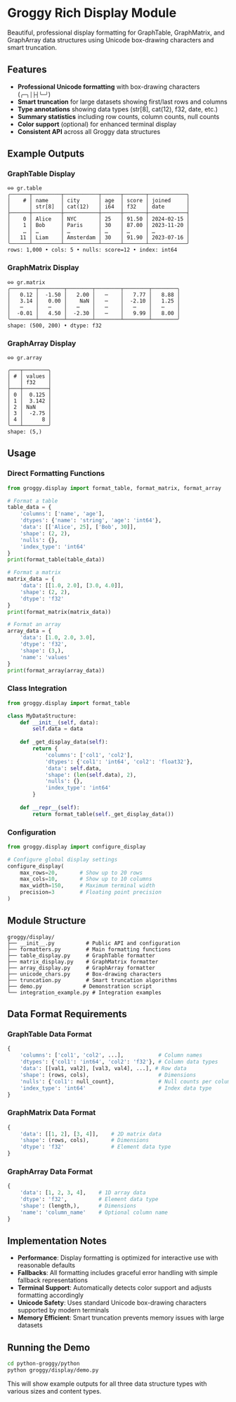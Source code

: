 # Groggy Rich Display Module

Beautiful, professional display formatting for GraphTable, GraphMatrix, and GraphArray data structures using Unicode box-drawing characters and smart truncation.

## Features

- **Professional Unicode formatting** with box-drawing characters (`╭─╮│├┤╰─╯`)
- **Smart truncation** for large datasets showing first/last rows and columns
- **Type annotations** showing data types (str[8], cat(12), f32, date, etc.)
- **Summary statistics** including row counts, column counts, null counts
- **Color support** (optional) for enhanced terminal display
- **Consistent API** across all Groggy data structures

## Example Outputs

### GraphTable Display
```
⊖⊖ gr.table
╭──────┬─────────┬───────────┬──────┬───────┬────────────╮
│    # │ name    │ city      │ age  │ score │ joined     │
│      │ str[8]  │ cat(12)   │ i64  │ f32   │ date       │
├──────┼─────────┼───────────┼──────┼───────┼────────────┤
│    0 │ Alice   │ NYC       │ 25   │ 91.50 │ 2024-02-15 │
│    1 │ Bob     │ Paris     │ 30   │ 87.00 │ 2023-11-20 │
│    … │ …       │ …         │ …    │ …     │ …          │
│   11 │ Liam    │ Amsterdam │ 30   │ 91.90 │ 2023-07-16 │
╰──────┴─────────┴───────────┴──────┴───────┴────────────╯
rows: 1,000 • cols: 5 • nulls: score=12 • index: int64
```

### GraphMatrix Display
```
⊖⊖ gr.matrix
╭────────┬────────┬────────┬────────┬────────┬────────╮
│   0.12 │  -1.50 │   2.00 │   ⋯    │   7.77 │   8.88 │
│   3.14 │   0.00 │    NaN │   ⋯    │  -2.10 │   1.25 │
│   ⋯    │   ⋯    │   ⋯    │   ⋯    │   ⋯    │   ⋯    │
│  -0.01 │   4.50 │  -2.30 │   ⋯    │   9.99 │   8.00 │
╰────────┴────────┴────────┴────────┴────────┴────────╯
shape: (500, 200) • dtype: f32
```

### GraphArray Display
```
⊖⊖ gr.array

╭───┬────────╮
│ # │ values │
│   │ f32    │
├───┼────────┤
│ 0 │  0.125 │
│ 1 │  3.142 │
│ 2 │ NaN    │
│ 3 │  -2.75 │
│ 4 │      8 │
╰───┴────────╯
shape: (5,)
```

## Usage

### Direct Formatting Functions

```python
from groggy.display import format_table, format_matrix, format_array

# Format a table
table_data = {
    'columns': ['name', 'age'],
    'dtypes': {'name': 'string', 'age': 'int64'},
    'data': [['Alice', 25], ['Bob', 30]],
    'shape': (2, 2),
    'nulls': {},
    'index_type': 'int64'
}
print(format_table(table_data))

# Format a matrix
matrix_data = {
    'data': [[1.0, 2.0], [3.0, 4.0]],
    'shape': (2, 2),
    'dtype': 'f32'
}
print(format_matrix(matrix_data))

# Format an array
array_data = {
    'data': [1.0, 2.0, 3.0],
    'dtype': 'f32',
    'shape': (3,),
    'name': 'values'
}
print(format_array(array_data))
```

### Class Integration

```python
from groggy.display import format_table

class MyDataStructure:
    def __init__(self, data):
        self.data = data
    
    def _get_display_data(self):
        return {
            'columns': ['col1', 'col2'],
            'dtypes': {'col1': 'int64', 'col2': 'float32'},
            'data': self.data,
            'shape': (len(self.data), 2),
            'nulls': {},
            'index_type': 'int64'
        }
    
    def __repr__(self):
        return format_table(self._get_display_data())
```

### Configuration

```python
from groggy.display import configure_display

# Configure global display settings
configure_display(
    max_rows=20,       # Show up to 20 rows
    max_cols=10,       # Show up to 10 columns  
    max_width=150,     # Maximum terminal width
    precision=3        # Floating point precision
)
```

## Module Structure

```
groggy/display/
├── __init__.py          # Public API and configuration
├── formatters.py        # Main formatting functions
├── table_display.py     # GraphTable formatter
├── matrix_display.py    # GraphMatrix formatter
├── array_display.py     # GraphArray formatter
├── unicode_chars.py     # Box-drawing characters
├── truncation.py        # Smart truncation algorithms
├── demo.py             # Demonstration script
└── integration_example.py # Integration examples
```

## Data Format Requirements

### GraphTable Data Format
```python
{
    'columns': ['col1', 'col2', ...],           # Column names
    'dtypes': {'col1': 'int64', 'col2': 'f32'}, # Column data types
    'data': [[val1, val2], [val3, val4], ...], # Row data
    'shape': (rows, cols),                      # Dimensions
    'nulls': {'col1': null_count},              # Null counts per column
    'index_type': 'int64'                       # Index data type
}
```

### GraphMatrix Data Format
```python
{
    'data': [[1, 2], [3, 4]],    # 2D matrix data
    'shape': (rows, cols),       # Dimensions
    'dtype': 'f32'               # Element data type
}
```

### GraphArray Data Format
```python
{
    'data': [1, 2, 3, 4],    # 1D array data
    'dtype': 'f32',          # Element data type
    'shape': (length,),      # Dimensions
    'name': 'column_name'    # Optional column name
}
```

## Implementation Notes

- **Performance**: Display formatting is optimized for interactive use with reasonable defaults
- **Fallbacks**: All formatting includes graceful error handling with simple fallback representations
- **Terminal Support**: Automatically detects color support and adjusts formatting accordingly
- **Unicode Safety**: Uses standard Unicode box-drawing characters supported by modern terminals
- **Memory Efficient**: Smart truncation prevents memory issues with large datasets

## Running the Demo

```bash
cd python-groggy/python
python groggy/display/demo.py
```

This will show example outputs for all three data structure types with various sizes and content types.

